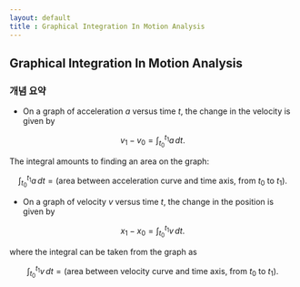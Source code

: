 ```yaml
---
layout: default
title : Graphical Integration In Motion Analysis
---
```


## Graphical Integration In Motion Analysis

### 개념 요약

- On a graph of acceleration $a$ versus time $t$, the change in the velocity is given by

$$v_1 - v_0 = \int^{t_1}_{t_0} a \, dt.$$

The integral amounts to finding an area on the graph:

$$\int^{t_1}_{t_0} a \, dt = (\text{area between acceleration curve and time axis, from } t_0 \text{ to } t_1).$$

-  On a graph of velocity $v$ versus time $t$, the change in the position is given by

$$x_1 - x_0 = \int^{t_1}_{t_0} v \, dt.$$

where the integral can be taken from the graph as

$$\int^{t_1}_{t_0} v \, dt = (\text{area between velocity curve and time axis, from } t_0 \text{ to } t_1).$$

<!--
- 그래프를 통한 운동의 이해
    + 시간에 대한 속도의 그래프를 적분하면 위치의 변화량을 알 수 있다.
        ![Figure](./assets/6/1.png){:height="30%" width="30%"}
        + (증명) 속도의 정의에 따르면

            $$v = \frac{dx}{dt}$$

            이다. 여기서, $dt$를 좌변으로 옮겨주면

            $$v \, dt = dx$$

            가 되는데 이를 정적분하게 되면

            $$\int^{t_1}_{t_0} v \, dt = \int^{x_1}_{x_0} dx$$

            $$\int^{t_1}_{t_0} v \, dt = x_1 - x_0$$

            가 된다.
    + 시간에 대한 가속도의 그래프를 적분하면 속도의 변화량을 알 수 있다.
        ![Figure](./assets/6/2.png){:height="30%" width="30%"}
        + (증명) 가속도의 정의에 따르면
    
            $$a = \frac{dv}{dt}$$
    
            이다. 아까와 마찬가지의 작업을 하면
    
            $$ a \, dt = dv$$
    
            $$\int^{t_1}_{t_0} a \, dt = \int^{v_1}_{v_0} dv$$
    
            $$\int^{t_1}_{t_0} a \, dt = v_1 - v_0$$
    
            가 된다.

### 예제

### 연습 문제
-->